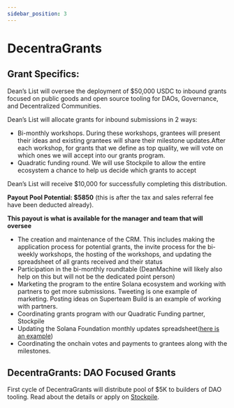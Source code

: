 ```yaml
---
sidebar_position: 3
---
```


# DecentraGrants

## Grant Specifics:

Dean’s List will oversee the deployment of $50,000 USDC to inbound grants focused on public goods and open source tooling for DAOs, Governance, and Decentralized Communities.

Dean’s List will allocate grants for inbound submissions in 2 ways:

- Bi-monthly workshops. During these workshops, grantees will present their ideas and existing grantees will share their milestone updates.After each workshop, for grants that we define as top quality, we will vote on which ones we will accept into our grants program.
- Quadratic funding round. We will use Stockpile to allow the entire ecosystem a chance to help us decide which grants to accept

Dean’s List will receive $10,000 for successfully completing this distribution.

**Payout Pool Potential: $5850** (this is after the tax and sales referral fee have been deducted already).

**This payout is what is available for the manager and team that will oversee**

- The creation and maintenance of the CRM. This includes making the application process for potential grants, the invite process for the bi-weekly workshops, the hosting of the workshops, and updating the spreadsheet of all grants received and their status
- Participation in the bi-monthly roundtable (DeanMachine will likely also help on this but will not be the dedicated point person)
- Marketing the program to the entire Solana ecosystem and working with partners to get more submissions. Tweeting is one example of marketing. Posting ideas on Superteam Build is an example of working with partners.
- Coordinating grants program with our Quadratic Funding partner, Stockpile
- Updating the Solana Foundation monthly updates spreadsheet([here is an example](https://docs.google.com/spreadsheets/d/1XNpRIE6gTSPdyffvE9Vk-efmSZkqnr7U3dqmEfRONjc/edit#gid=0))
- Coordinating the onchain votes and payments to grantees along with the milestones.

## DecentraGrants: DAO Focused Grants

First cycle of DecentraGrants will distribute pool of $5K to builders of DAO tooling.
Read about the details or apply on [Stockpile](https://www.stockpile.so/round/DP3BdnRpvHJ9A6Grm23oLXh12puegLoS7BgSQvoripE8).
